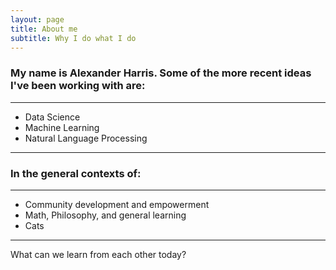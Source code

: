 ```yaml
---
layout: page
title: About me
subtitle: Why I do what I do
---
```


### My name is Alexander Harris. Some of the more recent ideas I've been working with are:
___
- Data Science
- Machine Learning
- Natural Language Processing
___

### In the general contexts of:
___
- Community development and empowerment
- Math, Philosophy, and general learning
- Cats
___

What can we learn from each other today?
